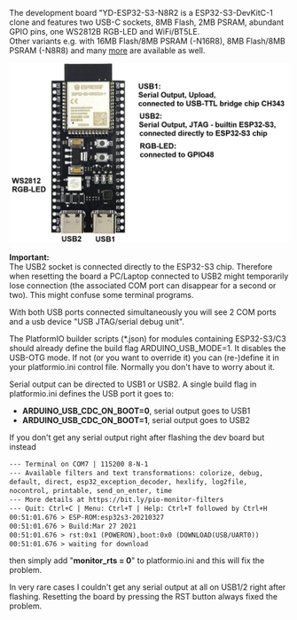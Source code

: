 The development board "YD-ESP32-S3-N8R2 is a  ESP32-S3-DevKitC-1 clone and features two USB-C sockets, 8MB Flash, 2MB PSRAM, abundant GPIO pins, one WS2812B RGB-LED and WiFi/BT5LE.  
Other variants e.g. with 16MB Flash/8MB PSRAM (-N16R8), 8MB Flash/8MB PSRAM (-N8R8) and many [more](doc/YD-ESP32-S3_DevBoard_Variants.JPG) are available as well.

![](doc/YD-ESP32-S3_DevBoard2.jpg)

**Important:**  
The USB2 socket is connected directly to the ESP32-S3 chip. Therefore when resetting the board a PC/Laptop connected to USB2 might temporarily lose connection (the associated COM port can disappear for a second or two). This might confuse some terminal programs.  

With both USB ports connected simultaneously you will see 2 COM ports and a usb device "USB JTAG/serial debug unit".  

The PlatformIO builder scripts (*.json) for modules containing ESP32-S3/C3 should already define the build flag ARDUINO_USB_MODE=1. It disables the USB-OTG mode. If not (or you want to override it) you can (re-)define it in your platformio.ini control file. Normally you don't have to worry about it.

Serial output can be directed to USB1 or USB2. A single build flag in platformio.ini defines the USB port it goes to:
- **ARDUINO_USB_CDC_ON_BOOT=0**, serial output goes to USB1
- **ARDUINO_USB_CDC_ON_BOOT=1**, serial output goes to USB2

If you don't get any serial output right after flashing the dev board but instead
```
--- Terminal on COM7 | 115200 8-N-1
--- Available filters and text transformations: colorize, debug, default, direct, esp32_exception_decoder, hexlify, log2file, nocontrol, printable, send_on_enter, time
--- More details at https://bit.ly/pio-monitor-filters
--- Quit: Ctrl+C | Menu: Ctrl+T | Help: Ctrl+T followed by Ctrl+H
00:51:01.676 > ESP-ROM:esp32s3-20210327
00:51:01.676 > Build:Mar 27 2021
00:51:01.676 > rst:0x1 (POWERON),boot:0x0 (DOWNLOAD(USB/UART0))
00:51:01.676 > waiting for download
```  
then simply add "**monitor_rts = 0**" to platformio.ini and this will fix the problem.

In very rare cases I couldn't get any serial output at all on USB1/2 right after flashing. Resetting the board by pressing the RST button always fixed the problem.
